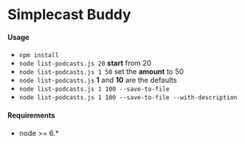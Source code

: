 # Simplecast Buddy

#### Usage

* `npm install`
* `node list-podcasts.js 20` **start** from 20
* `node list-podcasts.js 1 50` set the **amount** to 50
* `node list-podcasts.js` **1** and **10** are the defaults
* `node list-podcasts.js 1 100 --save-to-file`
* `node list-podcasts.js 1 100 --save-to-file --with-description`

#### Requirements

* node >= 6.*
